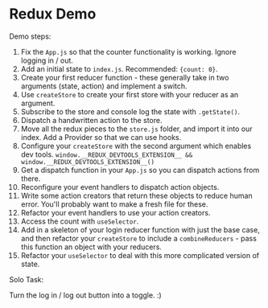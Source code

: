 # Redux Demo

Demo steps:

1. Fix the `App.js` so that the counter functionality is working. Ignore logging in / out.
2. Add an initial state to `index.js`. Recommended: `{count: 0}`.
3. Create your first reducer function - these generally take in two arguments (state, action) and implement a switch.
4. Use `createStore` to create your first store with your reducer as an argument.
5. Subscribe to the store and console log the state with `.getState()`.
6. Dispatch a handwritten action to the store.
7. Move all the redux pieces to the `store.js` folder, and import it into our index. Add a Provider so that we can use hooks.
8. Configure your `createStore` with the second argument which enables dev tools. `window.__REDUX_DEVTOOLS_EXTENSION__ && window.__REDUX_DEVTOOLS_EXTENSION__()`
9. Get a dispatch function in your `App.js` so you can dispatch actions from there.
10. Reconfigure your event handlers to dispatch action objects.
11. Write some action creators that return these objects to reduce human error. You'll probably want to make a fresh file for these.
12. Refactor your event handlers to use your action creators.
13. Access the count with `useSelector`.
14. Add in a skeleton of your login reducer function with just the base case, and then refactor your `createStore` to include a `combineReducers` - pass this function an object with your reducers.
15. Refactor your `useSelector` to deal with this more complicated version of state.

Solo Task:

Turn the log in / log out button into a toggle. :)
